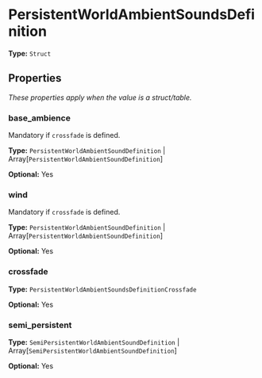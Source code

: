 # PersistentWorldAmbientSoundsDefinition

**Type:** `Struct`

## Properties

*These properties apply when the value is a struct/table.*

### base_ambience

Mandatory if `crossfade` is defined.

**Type:** `PersistentWorldAmbientSoundDefinition` | Array[`PersistentWorldAmbientSoundDefinition`]

**Optional:** Yes

### wind

Mandatory if `crossfade` is defined.

**Type:** `PersistentWorldAmbientSoundDefinition` | Array[`PersistentWorldAmbientSoundDefinition`]

**Optional:** Yes

### crossfade

**Type:** `PersistentWorldAmbientSoundsDefinitionCrossfade`

**Optional:** Yes

### semi_persistent

**Type:** `SemiPersistentWorldAmbientSoundDefinition` | Array[`SemiPersistentWorldAmbientSoundDefinition`]

**Optional:** Yes

